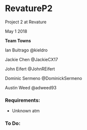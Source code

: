 # RevatureP2
Project 2 at Revature

May 1 2018

**Team Towns**

Ian Buitrago @kieldro 

Jackie Chen @JackieCX17

John Eifert @JohnREifert 

Dominic Sermeno @DominickSermeno 

Austin Weed @adweed93 

### Requirements:
* Unknown atm



### To Do:
